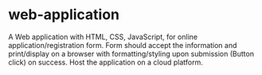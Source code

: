 # web-application
 A Web application with HTML, CSS, JavaScript,  for online application/registration form. Form should accept the information and print/display on a browser with formatting/styling upon submission (Button click) on success. Host the application on a cloud platform.
